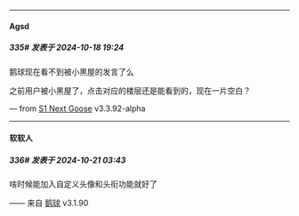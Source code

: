 ﻿
*****

####  Agsd  
##### 335#       发表于 2024-10-18 19:24

鹅球现在看不到被小黑屋的发言了么

之前用户被小黑屋了，点击对应的楼层还是能看到的，现在一片空白？

— from [S1 Next Goose](https://www.pgyer.com/xfPejhuq) v3.3.92-alpha


*****

####  软软人  
##### 336#       发表于 2024-10-21 03:43

啥时候能加入自定义头像和头衔功能就好了

—— 来自 [鹅球](https://www.pgyer.com/GcUxKd4w) v3.1.90

